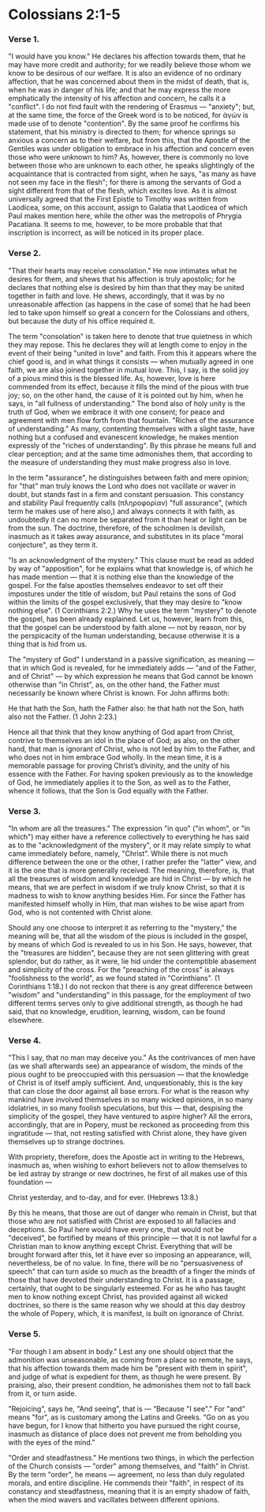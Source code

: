 # Colossians 2:1-5


### Verse 1.
  "I would have you know." He declares his affection towards them, that he may have more credit and authority; for we readily believe those whom we know to be desirous of our welfare. It is also an evidence of no ordinary affection, that he was concerned about them in the midst of death, that is, when he was in danger of his life; and that he may express the more emphatically the intensity of his affection and concern, he calls it a "conflict". I do not find fault with the rendering of Erasmus — "anxiety"; but, at the same time, the force of the Greek word is to be noticed, for ἀγών is made use of to denote "contention". By the same proof he confirms his statement, that his ministry is directed to them; for whence springs so anxious a concern as to their welfare, but from this, that the Apostle of the Gentiles was under obligation to embrace in his affection and concern even those who were unknown to him? As, however, there is commonly no love between those who are unknown to each other, he speaks slightingly of the acquaintance that is contracted from sight, when he says, "as many as have not seen my face in the flesh"; for there is among the servants of God a sight different from that of the flesh, which excites love. As it is almost universally agreed that the First Epistle to Timothy was written from Laodicea, some, on this account, assign to Galatia that Laodicea of which Paul makes mention here, while the other was the metropolis of Phrygia Pacatiana. It seems to me, however, to be more probable that that inscription is incorrect, as will be noticed in its proper place.
>
### Verse 2.
  "That their hearts may receive consolation." He now intimates what he desires for them, and shews that his affection is truly apostolic; for he declares that nothing else is desired by him than that they may be united together in faith and love. He shews, accordingly, that it was by no unreasonable affection (as happens in the case of some) that he had been led to take upon himself so great a concern for the Colossians and others, but because the duty of his office required it.

The term "consolation" is taken here to denote that true quietness in which they may repose. This he declares they will at length come to enjoy in the event of their being "united in love" and faith. From this it appears where the chief good is, and in what things it consists — when mutually agreed in one faith, we are also joined together in mutual love. This, I say, is the solid joy of a pious mind this is the blessed life. As, however, love is here commended from its effect, because it fills the mind of the pious with true joy; so, on the other hand, the cause of it is pointed out by him, when he says, in "all fullness of understanding." The bond also of holy unity is the truth of God, when we embrace it with one consent; for peace and agreement with men flow forth from that fountain. "Riches of the assurance of understanding." As many, contenting themselves with a slight taste, have nothing but a confused and evanescent knowledge, he makes mention expressly of the "riches of understanding". By this phrase he means full and clear perception; and at the same time admonishes them, that according to the measure of understanding they must make progress also in love.

In the term "assurance", he distinguishes between faith and mere opinion; for "that" man truly knows the Lord who does not vacillate or waver in doubt, but stands fast in a firm and constant persuasion. This constancy and stability Paul frequently calls (πληροφορίαν) "full assurance", (which term he makes use of here also,) and always connects it with faith, as undoubtedly it can no more be separated from it than heat or light can be from the sun. The doctrine, therefore, of the schoolmen is devilish, inasmuch as it takes away assurance, and substitutes in its place "moral conjecture", as they term it.

 "Is an acknowledgment of the mystery." This clause must be read as added by way of "apposition", for he explains what that knowledge is, of which he has made mention — that it is nothing else than the knowledge of the gospel. For the false apostles themselves endeavor to set off their impostures under the title of wisdom, but Paul retains the sons of God within the limits of the gospel exclusively, that they may desire to "know nothing else". (1 Corinthians 2:2.) Why he uses the term "mystery" to denote the gospel, has been already explained. Let us, however, learn from this, that the gospel can be understood by faith alone — not by reason, nor by the perspicacity of the human understanding, because otherwise it is a thing that is hid from us.

The "mystery of God" I understand in a passive signification, as meaning — that in which God is revealed, for he immediately adds — "and of the Father, and of Christ" — by which expression he means that God cannot be known otherwise than "in Christ", as, on the other hand, the Father must necessarily be known where Christ is known. For John affirms both:

He that hath the Son, hath the Father also: he that hath not the Son, hath also not the Father. (1 John 2:23.)

Hence all that think that they know anything of God apart from Christ, contrive to themselves an idol in the place of God; as also, on the other hand, that man is ignorant of Christ, who is not led by him to the Father, and who does not in him embrace God wholly. In the mean time, it is a memorable passage for proving Christ’s divinity, and the unity of his essence with the Father. For having spoken previously as to the knowledge of God, he immediately applies it to the Son, as well as to the Father, whence it follows, that the Son is God equally with the Father.

### Verse 3.
  "In whom are all the treasures." The expression "in quo" ("in whom", or "in which") may either have a reference collectively to everything he has said as to the "acknowledgment of the mystery", or it may relate simply to what came immediately before, namely, "Christ". While there is not much difference between the one or the other, I rather prefer the "latter" view, and it is the one that is more generally received. The meaning, therefore, is, that all the treasures of wisdom and knowledge are hid in Christ — by which he means, that we are perfect in wisdom if we truly know Christ, so that it is madness to wish to know anything besides Him. For since the Father has manifested himself wholly in Him, that man wishes to be wise apart from God, who is not contented with Christ alone.

Should any one choose to interpret it as referring to the "mystery," the meaning will be, that all the wisdom of the pious is included in the gospel, by means of which God is revealed to us in his Son. He says, however, that the "treasures are hidden", because they are not seen glittering with great splendor, but do rather, as it were, lie hid under the contemptible abasement and simplicity of the cross. For the "preaching of the cross" is always "foolishness to the world", as we found stated in "Corinthians". (1 Corinthians 1:18.) I do not reckon that there is any great difference between "wisdom" and "understanding" in this passage, for the employment of two different terms serves only to give additional strength, as though he had said, that no knowledge, erudition, learning, wisdom, can be found elsewhere.

### Verse 4.
  "This I say, that no man may deceive you." As the contrivances of men have (as we shall afterwards see) an appearance of wisdom, the minds of the pious ought to be preoccupied with this persuasion — that the knowledge of Christ is of itself amply sufficient. And, unquestionably, this is the key that can close the door against all base errors. For what is the reason why mankind have involved themselves in so many wicked opinions, in so many idolatries, in so many foolish speculations, but this — that, despising the simplicity of the gospel, they have ventured to aspire higher? All the errors, accordingly, that are in Popery, must be reckoned as proceeding from this ingratitude — that, not resting satisfied with Christ alone, they have given themselves up to strange doctrines.

With propriety, therefore, does the Apostle act in writing to the Hebrews, inasmuch as, when wishing to exhort believers not to allow themselves to be led astray by strange or new doctrines, he first of all makes use of this foundation —

Christ yesterday, and to-day, and for ever. (Hebrews 13:8.)

By this he means, that those are out of danger who remain in Christ, but that those who are not satisfied with Christ are exposed to all fallacies and deceptions. So Paul here would have every one, that would not be "deceived", be fortified by means of this principle — that it is not lawful for a Christian man to know anything except Christ. Everything that will be brought forward after this, let it have ever so imposing an appearance, will, nevertheless, be of no value. In fine, there will be no "persuasiveness of speech" that can turn aside so much as the breadth of a finger the minds of those that have devoted their understanding to Christ. It is a passage, certainly, that ought to be singularly esteemed. For as he who has taught men to know nothing except Christ, has provided against all wicked doctrines, so there is the same reason why we should at this day destroy the whole of Popery, which, it is manifest, is built on ignorance of Christ.

### Verse 5.
  "For though I am absent in body." Lest any one should object that the admonition was unseasonable, as coming from a place so remote, he says, that his affection towards them made him be "present with them in spirit", and judge of what is expedient for them, as though he were present. By praising, also, their present condition, he admonishes them not to fall back from it, or turn aside.

 "Rejoicing", says he, "And seeing", that is — “Because "I see".” For "and" means "for", as is customary among the Latins and Greeks. “Go on as you have begun, for I know that hitherto you have pursued the right course, inasmuch as distance of place does not prevent me from beholding you with the eyes of the mind.”

"Order and steadfastness." He mentions two things, in which the perfection of the Church consists  — "order" among themselves, and "faith" in Christ. By the term "order", he means — agreement, no less than duly regulated morals, and entire discipline. He commends their "faith", in respect of its constancy and steadfastness, meaning that it is an empty shadow of faith, when the mind wavers and vacillates between different opinions. 


